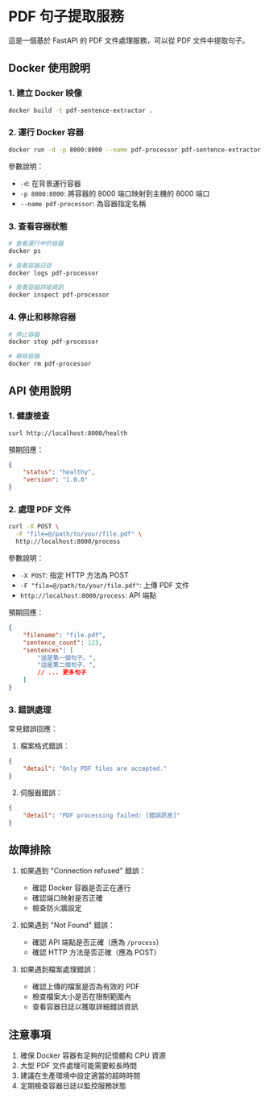# PDF 句子提取服務

這是一個基於 FastAPI 的 PDF 文件處理服務，可以從 PDF 文件中提取句子。

## Docker 使用說明

### 1. 建立 Docker 映像

```bash
docker build -t pdf-sentence-extractor .
```

### 2. 運行 Docker 容器

```bash
docker run -d -p 8000:8000 --name pdf-processor pdf-sentence-extractor
```

參數說明：
- `-d`: 在背景運行容器
- `-p 8000:8000`: 將容器的 8000 端口映射到主機的 8000 端口
- `--name pdf-processor`: 為容器指定名稱

### 3. 查看容器狀態

```bash
# 查看運行中的容器
docker ps

# 查看容器日誌
docker logs pdf-processor

# 查看容器詳細資訊
docker inspect pdf-processor
```

### 4. 停止和移除容器

```bash
# 停止容器
docker stop pdf-processor

# 移除容器
docker rm pdf-processor
```

## API 使用說明

### 1. 健康檢查

```bash
curl http://localhost:8000/health
```

預期回應：
```json
{
    "status": "healthy",
    "version": "1.0.0"
}
```

### 2. 處理 PDF 文件

```bash
curl -X POST \
  -F "file=@/path/to/your/file.pdf" \
  http://localhost:8000/process
```

參數說明：
- `-X POST`: 指定 HTTP 方法為 POST
- `-F "file=@/path/to/your/file.pdf"`: 上傳 PDF 文件
- `http://localhost:8000/process`: API 端點

預期回應：
```json
{
    "filename": "file.pdf",
    "sentence_count": 123,
    "sentences": [
        "這是第一個句子。",
        "這是第二個句子。",
        // ... 更多句子
    ]
}
```

### 3. 錯誤處理

常見錯誤回應：

1. 檔案格式錯誤：
```json
{
    "detail": "Only PDF files are accepted."
}
```

2. 伺服器錯誤：
```json
{
    "detail": "PDF processing failed: [錯誤訊息]"
}
```

## 故障排除

1. 如果遇到 "Connection refused" 錯誤：
   - 確認 Docker 容器是否正在運行
   - 確認端口映射是否正確
   - 檢查防火牆設定

2. 如果遇到 "Not Found" 錯誤：
   - 確認 API 端點是否正確（應為 `/process`）
   - 確認 HTTP 方法是否正確（應為 POST）

3. 如果遇到檔案處理錯誤：
   - 確認上傳的檔案是否為有效的 PDF
   - 檢查檔案大小是否在限制範圍內
   - 查看容器日誌以獲取詳細錯誤資訊

## 注意事項

1. 確保 Docker 容器有足夠的記憶體和 CPU 資源
2. 大型 PDF 文件處理可能需要較長時間
3. 建議在生產環境中設定適當的超時時間
4. 定期檢查容器日誌以監控服務狀態

